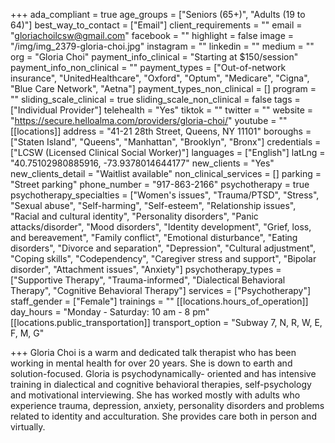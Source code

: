 +++
ada_compliant = true
age_groups = ["Seniors (65+)", "Adults (19 to 64)"]
best_way_to_contact = ["Email"]
client_requirements = ""
email = "gloriachoilcsw@gmail.com"
facebook = ""
highlight = false
image = "/img/img_2379-gloria-choi.jpg"
instagram = ""
linkedin = ""
medium = ""
org = "Gloria Choi"
payment_info_clinical = "Starting at $150/session"
payment_info_non_clinical = ""
payment_types = ["Out-of-network insurance", "UnitedHealthcare", "Oxford", "Optum", "Medicare", "Cigna", "Blue Care Network", "Aetna"]
payment_types_non_clinical = []
program = ""
sliding_scale_clinical = true
sliding_scale_non_clinical = false
tags = ["Individual Provider"]
telehealth = "Yes"
tiktok = ""
twitter = ""
website = "https://secure.helloalma.com/providers/gloria-choi/"
youtube = ""
[[locations]]
address = "41-21 28th Street, Queens, NY 11101"
boroughs = ["Staten Island", "Queens", "Manhattan", "Brooklyn", "Bronx"]
credentials = ["LCSW (Licensed Clinical Social Worker)"]
languages = ["English"]
latLng = "40.75102980885916, -73.9378014644177"
new_clients = "Yes"
new_clients_detail = "Waitlist available"
non_clinical_services = []
parking = "Street parking"
phone_number = "917-863-2166"
psychotherapy = true
psychotherapy_specialties = ["Women's issues", "Trauma/PTSD", "Stress", "Sexual abuse", "Self-harming", "Self-esteem", "Relationship issues", "Racial and cultural identity", "Personality disorders", "Panic attacks/disorder", "Mood disorders", "Identity development", "Grief, loss, and bereavement", "Family conflict", "Emotional disturbance", "Eating disorders", "Divorce and separation", "Depression", "Cultural adjustment", "Coping skills", "Codependency", "Caregiver stress and support", "Bipolar disorder", "Attachment issues", "Anxiety"]
psychotherapy_types = ["Supportive Therapy", "Trauma-informed", "Dialectical Behavioral Therapy", "Cognitive Behavioral Therapy"]
services = ["Psychotherapy"]
staff_gender = ["Female"]
trainings = ""
[[locations.hours_of_operation]]
day_hours = "Monday - Saturday: 10 am - 8 pm"
[[locations.public_transportation]]
transport_option = "Subway 7, N, R, W, E, F, M, G"

+++
Gloria Choi is a warm and dedicated talk therapist who has been working in mental health for over 20 years. She is down to earth and solution-focused. Gloria is psychodynamically- oriented and has intensive training in dialectical and cognitive behavioral therapies, self-psychology and motivational interviewing. She has worked mostly with adults who experience trauma, depression, anxiety, personality disorders and problems related to identity and acculturation. She provides care both in person and virtually.